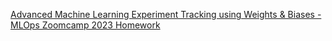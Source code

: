 [Advanced Machine Learning Experiment Tracking using Weights & Biases - MLOps Zoomcamp 2023 Homework](https://wandb.ai/saifulrijal873/mlops-zoomcamp-homework/reports/Advanced-Machine-Learning-Experiment-Tracking-using-Weights-Biases-MLOps-Zoomcamp-2023-Homework--Vmlldzo0NTM0OTMx?accessToken=8kyc3rpa78rq75g58wmcjv5v7lqyq583hd3zi0up0uvv2mt8lp7sh74jqszpgtdm)
